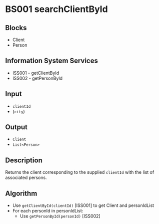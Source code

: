 # BS001 searchClientById

## Blocks

- Client
- Person

## Information System Services

- ISS001 - getClientById
- ISS002 - getPersonById

## Input

- `clientId`
- (`city`)

## Output

- `Client`
- `List<Person>`

## Description

Returns the client corresponding to the supplied `clientId` with the list of
associated persons.

## Algorithm

- Use `getClientById(clientId)` [ISS001] to get Client and personIdList
- For each personId in personIdList:
  - Use `getPersonById(personId)` [ISS002]
